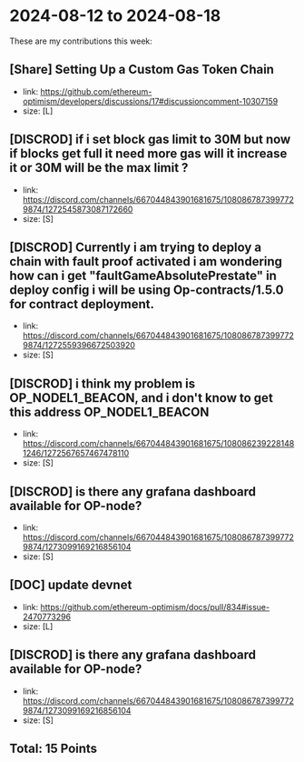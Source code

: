 # 2024-08-12 to 2024-08-18

These are my contributions this week:

## [Share] Setting Up a Custom Gas Token Chain

- link: https://github.com/ethereum-optimism/developers/discussions/17#discussioncomment-10307159
- size: [L]


## [DISCROD] if i set block gas limit to 30M but now if blocks get full it need more gas will it increase it or 30M will be the max limit ?
- link: https://discord.com/channels/667044843901681675/1080867873997729874/1272545873087172660
- size: [S]

## [DISCROD] Currently i am trying to deploy a chain with fault proof activated i am wondering how can i get "faultGameAbsolutePrestate" in deploy config i will be using Op-contracts/1.5.0 for contract deployment.
- link: https://discord.com/channels/667044843901681675/1080867873997729874/1272559396672503920
- size: [S]


## [DISCROD] i think my problem is OP_NODEL1_BEACON, and i don't know to get this address OP_NODEL1_BEACON
- link: https://discord.com/channels/667044843901681675/1080862392281481246/1272567657467478110
- size: [S]

## [DISCROD]  is there any grafana dashboard available for OP-node?
- link: https://discord.com/channels/667044843901681675/1080867873997729874/1273099169216856104
- size: [S]

## [DOC]  update devnet
- link: https://github.com/ethereum-optimism/docs/pull/834#issue-2470773296
- size: [L]


## [DISCROD]  is there any grafana dashboard available for OP-node?
- link: https://discord.com/channels/667044843901681675/1080867873997729874/1273099169216856104
- size: [S]





## Total: 15 Points